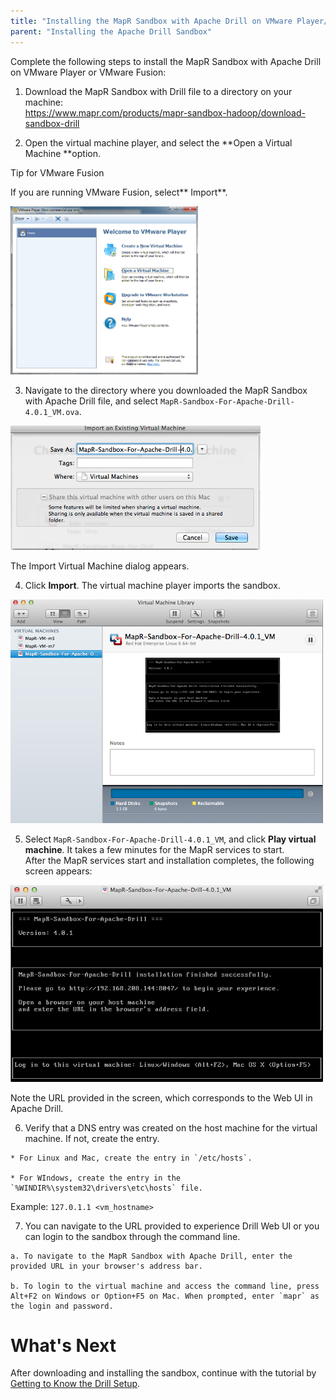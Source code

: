 ```yaml
---
title: "Installing the MapR Sandbox with Apache Drill on VMware Player/VMware Fusion"
parent: "Installing the Apache Drill Sandbox"
---
```

Complete the following steps to install the MapR Sandbox with Apache Drill on
VMware Player or VMware Fusion:

  1. Download the MapR Sandbox with Drill file to a directory on your machine:  
<https://www.mapr.com/products/mapr-sandbox-hadoop/download-sandbox-drill>

  2. Open the virtual machine player, and select the **Open a Virtual Machine **option.

 Tip for VMware Fusion

If you are running VMware Fusion, select** Import**.

![](../../../img/vmWelcome.png)

  3. Navigate to the directory where you downloaded the MapR Sandbox with Apache Drill file, and select `MapR-Sandbox-For-Apache-Drill-4.0.1_VM.ova`.

![](../../../img/vmShare.png)

The Import Virtual Machine dialog appears.

  4. Click **Import**. The virtual machine player imports the sandbox.

![](../../../img/vmLibrary.png)

  5. Select `MapR-Sandbox-For-Apache-Drill-4.0.1_VM`, and click **Play virtual machine**. It takes a few minutes for the MapR services to start.   
After the MapR services start and installation completes, the following screen
appears:

![](../../../img/loginSandbox.png)

Note the URL provided in the screen, which corresponds to the Web UI in Apache
Drill.

  6. Verify that a DNS entry was created on the host machine for the virtual machine. If not, create the entry.

    * For Linux and Mac, create the entry in `/etc/hosts`.  

    * For WIndows, create the entry in the `%WINDIR%\system32\drivers\etc\hosts` file.  
Example: `127.0.1.1 <vm_hostname>`

  7. You can navigate to the URL provided to experience Drill Web UI or you can login to the sandbox through the command line.

    a. To navigate to the MapR Sandbox with Apache Drill, enter the provided URL in your browser's address bar.  

    b. To login to the virtual machine and access the command line, press Alt+F2 on Windows or Option+F5 on Mac. When prompted, enter `mapr` as the login and password.

# What's Next

After downloading and installing the sandbox, continue with the tutorial by
[Getting to Know the Drill
Setup](/confluence/display/DRILL/Getting+to+Know+the+Drill+Setup).